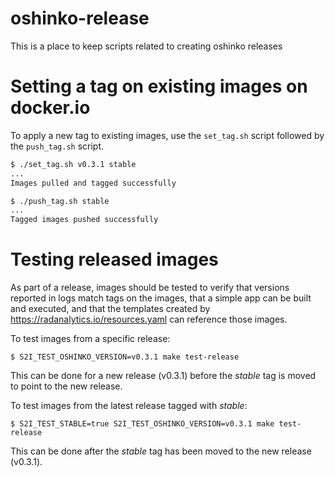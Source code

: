 # oshinko-release
This is a place to keep scripts related to creating oshinko releases

# Setting a tag on existing images on docker.io

To apply a new tag to existing images, use the `set_tag.sh` script followed by the `push_tag.sh` script.

```bash
$ ./set_tag.sh v0.3.1 stable
...
Images pulled and tagged successfully

$ ./push_tag.sh stable
...
Tagged images pushed successfully
```
# Testing released images

As part of a release, images should be tested to verify that
versions reported in logs match tags on the images, that
a simple app can be built and executed, and that the templates
created by https://radanalytics.io/resources.yaml can reference
those images.

To test images from a specific release:

```
$ S2I_TEST_OSHINKO_VERSION=v0.3.1 make test-release
```
This can be done for a new release (v0.3.1) before the *stable* tag
is moved to point to the new release.

To test images from the latest release tagged with *stable*:

```
$ S2I_TEST_STABLE=true S2I_TEST_OSHINKO_VERSION=v0.3.1 make test-release
```
This can be done after the *stable* tag has been moved to the new
release (v0.3.1).
